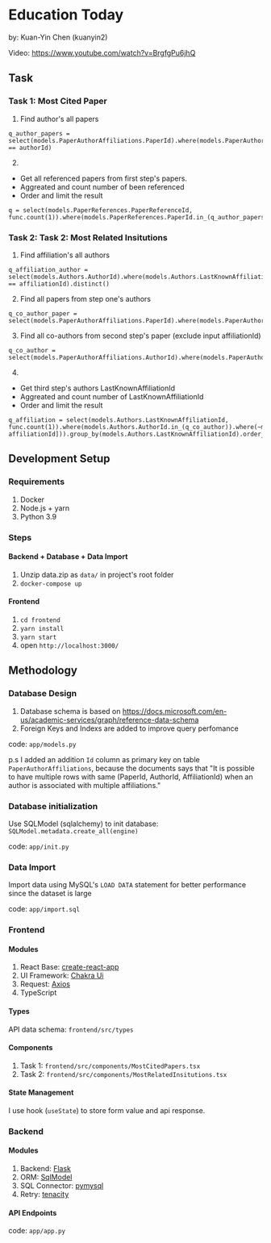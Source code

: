 # Education Today

by: Kuan-Yin Chen (kuanyin2)

Video: https://www.youtube.com/watch?v=BrgfgPu6jhQ

## Task

### Task 1: Most Cited Paper

1. Find author's all papers 
```
q_author_papers = select(models.PaperAuthorAffiliations.PaperId).where(models.PaperAuthorAffiliations.AuthorId == authorId)
```


2. 
- Get all referenced papers from first step's papers.
- Aggreated and count number of been referenced 
- Order and limit the result
```
q = select(models.PaperReferences.PaperReferenceId, func.count(1)).where(models.PaperReferences.PaperId.in_(q_author_papers)).group_by(models.PaperReferences.PaperReferenceId).order_by(func.count(1).desc()).limit(limit)
```

### Task 2: Task 2: Most Related Insitutions

1. Find affiliation's all authors
```
q_affiliation_author = select(models.Authors.AuthorId).where(models.Authors.LastKnownAffiliationId == affiliationId).distinct()
```

2. Find all papers from step one's authors
```
q_co_author_paper = select(models.PaperAuthorAffiliations.PaperId).where(models.PaperAuthorAffiliations.AuthorId.in_(q_affiliation_author)).distinct()
```

3. Find all co-authors from second step's paper (exclude input affiliationId)
```
q_co_author = select(models.PaperAuthorAffiliations.AuthorId).where(models.PaperAuthorAffiliations.PaperId.in_(q_co_author_paper)).where(~models.PaperAuthorAffiliations.AffiliationId.in_([affiliationId])).distinct()
```

4. 
- Get third step's authors LastKnownAffiliationId
- Aggreated and count number of LastKnownAffiliationId
- Order and limit the result
```
q_affiliation = select(models.Authors.LastKnownAffiliationId, func.count(1)).where(models.Authors.AuthorId.in_(q_co_author)).where(~models.Authors.LastKnownAffiliationId.in_([0, affiliationId])).group_by(models.Authors.LastKnownAffiliationId).order_by(func.count(1).desc()).limit(limit)
```

## Development Setup

### Requirements

1. Docker
2. Node.js + yarn
3. Python 3.9

### Steps

#### Backend + Database + Data Import

1. Unzip data.zip as `data/` in project's root folder
2. `docker-compose up`

#### Frontend

1. `cd frontend`
2. `yarn install`
3. `yarn start`
4. open `http://localhost:3000/`

## Methodology

### Database Design

1. Database schema is based on https://docs.microsoft.com/en-us/academic-services/graph/reference-data-schema
2. Foreign Keys and Indexs are added to improve query perfomance

code: `app/models.py`

p.s
I added an addition `Id` column as primary key on table `PaperAuthorAffiliations`, because the documents says that "It is possible to have multiple rows with same (PaperId, AuthorId, AffiliationId) when an author is associated with multiple affiliations."

### Database initialization

Use SQLModel (sqlalchemy) to init database: `SQLModel.metadata.create_all(engine)`

code: `app/init.py`

### Data Import

Import data using MySQL's `LOAD DATA` statement for better performance since the dataset is large

code: `app/import.sql`

### Frontend

#### Modules

1. React Base: [create-react-app](https://github.com/facebook/create-react-app)
2. UI Framework: [Chakra Ui](https://chakra-ui.com/)
3. Request: [Axios](https://github.com/axios/axios)
4. TypeScript

#### Types

API data schema: `frontend/src/types`

#### Components

1. Task 1:  `frontend/src/components/MostCitedPapers.tsx`
2. Task 2: `frontend/src/components/MostRelatedInsitutions.tsx`

#### State Management

I use hook (`useState`) to store form value and api response.

### Backend

#### Modules

1. Backend: [Flask](https://github.com/pallets/flask)
2. ORM: [SqlModel](https://sqlmodel.tiangolo.com/)
3. SQL Connector: [pymysql](https://github.com/PyMySQL/PyMySQL)
4. Retry: [tenacity](https://github.com/jd/tenacity)

#### API Endpoints

code: `app/app.py`


